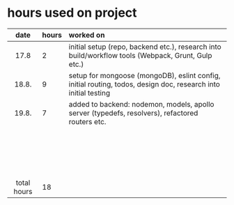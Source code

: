 # hours used on project

| date          | hours   | worked on |
| :----:        | :-----  | :-----    |
| 17.8          | 2       | initial setup (repo, backend etc.), research into build/workflow tools (Webpack, Grunt, Gulp etc.) |
| 18.8.         | 9       | setup for mongoose (mongoDB), eslint config, initial routing, todos, design doc, research into initial testing |
| 19.8.         | 7       | added to backend: nodemon, models, apollo server (typedefs, resolvers), refactored routers etc. |
|               |         |           |
|               |         |           |
|               |         |           |
|               |         |           |
|               |         |           |
|               |         |           |
|               |         |           |
|               |         |           |
|               |         |           |
|               |         |           |
|               |         |           |
|               |         |           |
|               |         |           |
|               |         |           |
|               |         |           |
|               |         |           |
|               |         |           |
|               |         |           |
|               |         |           |
| total hours   | 18 